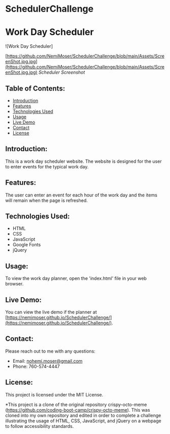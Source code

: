 # SchedulerChallenge

# Work Day Scheduler

![Work Day Scheduler]

[https://github.com/NemiMoser/SchedulerChallenge/blob/main/Assets/ScreenShot.jpg.jpg](https://github.com/NemiMoser/SchedulerChallenge/blob/main/Assets/ScreenShot.jpg.jpg)
*Scheduler Screenshot*

## Table of Contents:
- [Introduction](#introduction)
- [Features](#features)
- [Technologies Used](#technologies-used)
- [Usage](#usage)
- [Live Demo](#live-demo)
- [Contact](#contact)
- [License](#license)

## Introduction:
This is a work day scheduler website. The website is designed for the user to enter events for the typical work day.

## Features:
The user can enter an event for each hour of the work day and the items will remain when the page is refreshed.

## Technologies Used:
- HTML
- CSS
- JavaScript
- Google Fonts
- jQuery

## Usage:
To view the work day planner, open the 'index.html' file in your web browser.

## Live Demo:
You can view the live demo if the planner at [https://nemimoser.github.io/SchedulerChallenge/](https://nemimoser.github.io/SchedulerChallenge/).

## Contact:
Please reach out to me with any questions:
- Email: nohemi.moser@gmail.com
- Phone: 760-574-4447

## License:
This project is licensed under the MIT License.

*This project is a clone of the original repository crispy-octo-meme (https://github.com/coding-boot-camp/crispy-octo-meme).
This was cloned into my own repository and edited in order to complete a challenge illustrating the usage of HTML, CSS, JavaScript, and jQuery on a webpage to follow accessibility standards.
